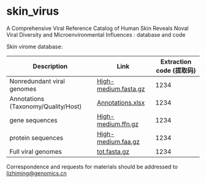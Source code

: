 # skin_virus
A Comprehensive Viral Reference Catalog of Human Skin Reveals Noval Viral Diversity and Microenvironmental Influences : database and code

Skin virome database:

| Description | Link |Extraction code (提取码)|
| -------- | -------- |-------- |
| Nonredundant viral genomes | [High-medium.fasta.gz](http://manpages.ubuntu.com/manpages/cosmic/man1/soap.1.html) |1234|
| Annotations (Taxonomy/Quality/Host) | [Annotations.xlsx](http://manpages.ubuntu.com/manpages/cosmic/man1/soap.1.html) |1234|
| gene sequences | [High-medium.ffn.gz](http://manpages.ubuntu.com/manpages/cosmic/man1/soap.1.html) |1234|
| protein sequences | [High-medium.faa.gz](http://manpages.ubuntu.com/manpages/cosmic/man1/soap.1.html) |1234|
| Full viral genomes | [tot.fasta.gz](http://manpages.ubuntu.com/manpages/cosmic/man1/soap.1.html) |1234|

Correspondence and requests for materials should be addressed to lizhiming@genomics.cn
